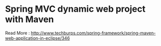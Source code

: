 # Spring MVC dynamic web project with Maven
Read More : http://www.techburps.com/spring-framework/spring-maven-web-application-in-eclipse/346
